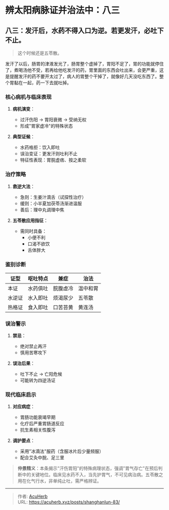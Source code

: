 # 辨太阳病脉证并治法中：八三


## 八三：发汗后，水药不得入口为逆。若更发汗，必吐下不止。

<!--more-->

> 这个时候还是五苓散。

发汗了以后，肠胃的津液发光了，肠胃整个虚掉了，胃阳不足了，胃的功能就停住了，煮喝汤他不受，若再给他吃发汗的药，胃里面的东西会吐出来，会更严重，这是提醒发汗的药不要开太过了，病人的胃整个干掉了，就像好几天没吃东西了。整个胃黏在一起，药一下去就吐掉。

### 核心病机与临床表现
1. **病机演变**：
   - 过汗伤阳 → 胃阳衰微 → 受纳无权
   - 形成"胃家虚冷"的特殊状态

2. **典型证候**：
   - 水药格拒：饮入即吐
   - 误治变证：更发汗则吐利不止
   - 特征性表现：胃脘虚痞、按之柔软

### 治疗策略
1. **救逆大法**：
   - 急则：生姜汁滴舌（试探性治疗）
   - 缓则：小半夏加茯苓汤渐进温服
   - 善后：理中丸调理中焦

2. **五苓散应用指征**：
   - 需同时具备：
     - 小便不利
     - 口渴不欲饮
     - 舌体胖大

### 鉴别诊断
| 证型 | 呕吐特点 | 兼症 | 治法 |
|------|----------|------|------|
| 本证 | 水药俱吐 | 脘腹虚冷 | 温中和胃 |
| 水逆证 | 水入即吐 | 烦渴尿少 | 五苓散 |
| 热格证 | 食入即吐 | 口苦苔黄 | 黄连汤 |

### 误治警示
1. **禁忌**：
   - 绝对禁止再汗
   - 慎用苦寒攻下

2. **误治后果**：
   - 吐下不止 → 亡阳危候
   - 可能转为四逆汤证

### 现代临床启示
1. **对应病症**：
   - 胃肠功能衰竭早期
   - 化疗后严重胃肠道反应
   - 抗生素相关性腹泻

2. **调护要点**：
   - 采用"冰滴法"服药（含服冰片后少量频服）
   - 配合艾灸中脘、足三里

> **仲景精义**：本条揭示"汗伤胃阳"的特殊病理状态，强调"胃气存亡"在预后判断中的关键地位。临床见水药不入，当先护胃气，不可见病治病。五苓散之用在化气行水，非单纯止吐，需严格辨证。

---

> 作者: [AcuHerb](https://acuherb.xyz)  
> URL: https://acuherb.xyz/posts/shanghanlun-83/  

